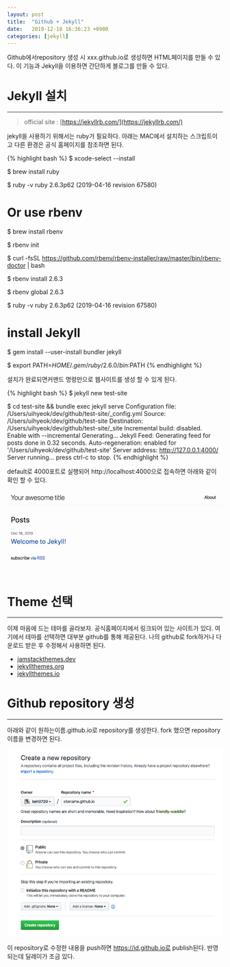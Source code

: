 ```yaml
---
layout: post
title:  "Github + Jekyll"
date:   2019-12-18 16:36:23 +0900
categories: [jekyll]
---
```


Github에서repository 생성 시 xxx.github.io로 생성하면 HTML페이지를 만들 수 있다. 
이 기능과 Jekyll을 이용하면 간단하게 블로그를 만들 수 있다.

# Jekyll 설치
---

> official site : [https://jekyllrb.com/](https://jekyllrb.com/)

jekyll을 사용하기 위해서는 ruby가 필요하다.
아래는 MAC에서 설치하는 스크립트이고 다른 환경은 공식 홈페이지를 참조하면 된다.

{% highlight bash %}
$ xcode-select --install

$ brew install ruby

$ ruby -v
ruby 2.6.3p62 (2019-04-16 revision 67580)

# Or use rbenv
$ brew install rbenv

$ rbenv init

$ curl -fsSL https://github.com/rbenv/rbenv-installer/raw/master/bin/rbenv-doctor | bash

$ rbenv install 2.6.3

$ rbenv global 2.6.3

$ ruby -v
ruby 2.6.3p62 (2019-04-16 revision 67580)

# install Jekyll
$ gem install --user-install bundler jekyll

$ export PATH=$HOME/.gem/ruby/2.6.0/bin:$PATH
{% endhighlight %}

설치가 완료되면커맨드 명령만으로 웹사이트를 생성 할 수 있게 된다.

{% highlight bash %}
$ jekyll new test-site

$ cd test-site && bundle exec jekyll serve
Configuration file: /Users/uihyeok/dev/github/test-site/_config.yml
            Source: /Users/uihyeok/dev/github/test-site
       Destination: /Users/uihyeok/dev/github/test-site/_site
 Incremental build: disabled. Enable with --incremental
      Generating...
       Jekyll Feed: Generating feed for posts
                    done in 0.32 seconds.
 Auto-regeneration: enabled for '/Users/uihyeok/dev/github/test-site'
    Server address: http://127.0.0.1:4000/
  Server running... press ctrl-c to stop.
{% endhighlight %}

default로 4000포트로 실행되어 http://localhost:4000으로 접속하면 아래와 같이 확인 할 수 있다.

![jekyll-test-site](/assets/images/jekyll-test-site.png)

# Theme 선택
---

이제 마음에 드는 테마를 골라보자. 
공식홈페이지에서 링크되어 있는 사이트가 있다.
여기에서 테마를 선택하면 대부분 github를 통해 제공된다. 나의 github로 fork하거나 다운로드 받은 후 수정해서 사용하면 된다.

* [jamstackthemes.dev](jamstackthemes.dev)
* [jekyllthemes.org](jekyllthemes.org)
* [jekyllthemes.io](jekyllthemes.io)

# Github repository 생성
---

아래와 같이 원하는이름.github.io로 repository를 생성한다.
fork 했으면 repository 이름을 변경하면 된다.

![create github repository](/assets/images/create-github-repo.png)

이 repository로 수정한 내용을 push하면 https://id.github.io로 publish된다. 
반영되는데 딜레이가 조금 있다.


